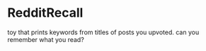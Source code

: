 # RedditRecall
toy that prints keywords from titles of posts you upvoted. can you remember what you read? 
